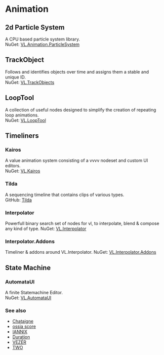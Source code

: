# Animation

## 2d Particle System
A CPU based particle system library.  
NuGet: [VL.Animation.ParticleSystem](https://www.nuget.org/packages/VL.Animation.ParticleSystem)

## TrackObject
Follows and identifies objects over time and assigns them a stable and unique ID.  
NuGet: [VL.TrackObjects](https://www.nuget.org/packages/VL.TrackObjects)

## LoopTool
A collection of useful nodes designed to simplify the creation of repeating loop animations.  
NuGet: [VL.LoopTool](https://www.nuget.org/packages/VL.LoopTool)

## Timeliners

### Kairos
A value animation system consisting of a vvvv nodeset and custom UI editors.  
NuGet: [VL.Kairos](https://www.nuget.org/packages/VL.Kairos)

### Tilda
A sequencing timeline that contains clips of various types.  
GitHub: [Tilda](https://github.com/nsynkde/Tilda)

### Interpolator
Powerfull binary search set of nodes for vl, to interpolate, blend & compose any kind of type.
NuGet: [VL.Interpolator](https://www.nuget.org/packages/VL.Interpolator/)

### Interpolator.Addons
Timeliner & addons around VL.Interpolator.
NuGet: [VL.Interpolator.Addons](https://www.nuget.org/packages/VL.Interpolator.Addons/)


## State Machine

### AutomataUI
A finite Statemachine Editor.  
NuGet: [VL.AutomataUI](https://www.nuget.org/packages/VL.AutomataUI)

### See also
* [Chataigne](http://benjamin.kuperberg.fr/chataigne/en)
* [ossia score](https://ossia.io)
* [IANNIX](https://www.iannix.org/en)
* [Duration](https://github.com/YCAMInterlab/Duration)
* [VEZÉR](https://imimot.com/vezer)
* [TWO](https://controlmedia.art/)
